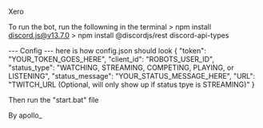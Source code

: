 Xero

To run the bot, run the followning in the terminal
    > npm install discord.js@v13.7.0
    > npm install @discordjs/rest discord-api-types

--- Config --- 
here is how config.json should look
{
    "token": "YOUR_TOKEN_GOES_HERE",
    "client_id": "ROBOTS_USER_ID",
    "status_type": "WATCHING, STREAMING, COMPETING, PLAYING, or LISTENING",
    "status_message": "YOUR_STATUS_MESSAGE_HERE",
    "URL": "TWITCH_URL (Optional, will only show up if status tpye is STREAMING)"
}

Then run the "start.bat" file

By apollo_